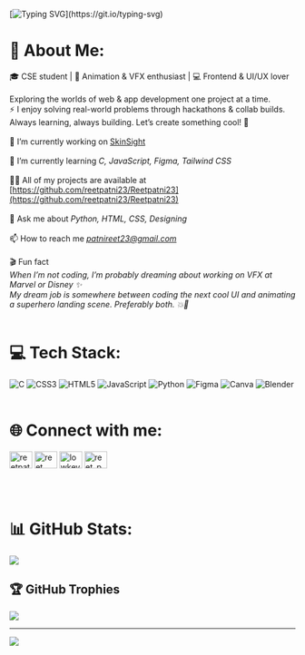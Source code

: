[![Typing SVG](https://readme-typing-svg.demolab.com?font=fira+code&size=29&duration=4998&pause=997&color=8EFFED&vCenter=true&width=435&lines=Hello%2C+I+am+Reet+Patni!!)](https://git.io/typing-svg)
# 💫 About Me:
🎓 CSE student | 🎨 Animation & VFX enthusiast | 💻 Frontend & UI/UX lover<br><br>
Exploring the worlds of web & app development one project at a time.<br>
⚡ I enjoy solving real-world problems through hackathons & collab builds.<br>
Always learning, always building. Let’s create something cool! 🚀<br><br>
🔭 I’m currently working on [SkinSight](https://github.com/RAGHUTTAMA-DEV/SkinSight)<br><br> 
🌱 I’m currently learning *C, JavaScript, Figma, Tailwind CSS*<br><br> 
👨‍💻 All of my projects are available at [https://github.com/reetpatni23/Reetpatni23](https://github.com/reetpatni23/Reetpatni23)<br><br> 
💬 Ask me about *Python, HTML, CSS, Designing*<br><br>
📫 How to reach me *patnireet23@gmail.com*<br><br>
🎬 Fun fact<br>
*When I’m not coding, I’m probably dreaming about working on VFX at Marvel or Disney ✨ <br>
My dream job is somewhere between coding the next cool UI and animating a superhero landing scene. Preferably both. 💥🎨*
<br><br>
# 💻 Tech Stack:
![C](https://img.shields.io/badge/c-%2300599C.svg?style=for-the-badge&logo=c&logoColor=white) ![CSS3](https://img.shields.io/badge/css3-%231572B6.svg?style=for-the-badge&logo=css3&logoColor=white) ![HTML5](https://img.shields.io/badge/html5-%23E34F26.svg?style=for-the-badge&logo=html5&logoColor=white) ![JavaScript](https://img.shields.io/badge/javascript-%23323330.svg?style=for-the-badge&logo=javascript&logoColor=%23F7DF1E) ![Python](https://img.shields.io/badge/python-3670A0?style=for-the-badge&logo=python&logoColor=ffdd54) ![Figma](https://img.shields.io/badge/figma-%23F24E1E.svg?style=for-the-badge&logo=figma&logoColor=white) ![Canva](https://img.shields.io/badge/Canva-%2300C4CC.svg?style=for-the-badge&logo=Canva&logoColor=white) ![Blender](https://img.shields.io/badge/blender-%23F5792A.svg?style=for-the-badge&logo=blender&logoColor=white)
<br><br>
# 🌐 Connect with me:                     
  <p align="left">
<a href="https://dev.to/reetpatni" target="blank"><img align="center" src="https://raw.githubusercontent.com/rahuldkjain/github-profile-readme-generator/master/src/images/icons/Social/devto.svg" alt="reetpatni" height="30" width="40" /></a>
<a href="https://linkedin.com/in/reet patni" target="blank"><img align="center" src="https://raw.githubusercontent.com/rahuldkjain/github-profile-readme-generator/master/src/images/icons/Social/linked-in-alt.svg" alt="reet patni" height="30" width="40" /></a>
<a href="https://instagram.com/lowkey_reet" target="blank"><img align="center" src="https://raw.githubusercontent.com/rahuldkjain/github-profile-readme-generator/master/src/images/icons/Social/instagram.svg" alt="lowkey_reet" height="30" width="40" /></a>
<a href="https://www.leetcode.com/reet_patni" target="blank"><img align="center" src="https://raw.githubusercontent.com/rahuldkjain/github-profile-readme-generator/master/src/images/icons/Social/leet-code.svg" alt="reet_patni" height="30" width="40" /></a>
</p>
<br><br>

# 📊 GitHub Stats:
![](https://github-readme-stats.vercel.app/api?username=reetpatni23&theme=radical&hide_border=false&include_all_commits=false&count_private=false)<br/> 


## 🏆 GitHub Trophies
![](https://github-profile-trophy.vercel.app/?username=reetpatni23&theme=radical&no-frame=true&no-bg=false&margin-w=4)

---
[![](https://visitcount.itsvg.in/api?id=reetpatni23&icon=5&color=1)](https://visitcount.itsvg.in)

<!-- Proudly created with GPRM ( https://gprm.itsvg.in ) -->
